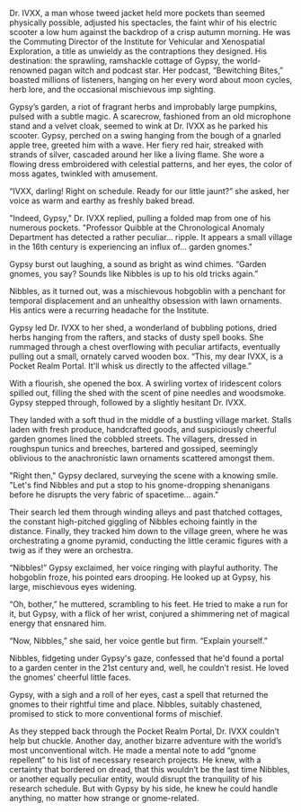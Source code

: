 Dr. IVXX, a man whose tweed jacket held more pockets than seemed physically possible, adjusted his spectacles, the faint whir of his electric scooter a low hum against the backdrop of a crisp autumn morning.  He was the Commuting Director of the Institute for Vehicular and Xenospatial Exploration, a title as unwieldy as the contraptions they designed.  His destination: the sprawling, ramshackle cottage of Gypsy, the world-renowned pagan witch and podcast star.  Her podcast, “Bewitching Bites,” boasted millions of listeners, hanging on her every word about moon cycles, herb lore, and the occasional mischievous imp sighting.

Gypsy’s garden, a riot of fragrant herbs and improbably large pumpkins, pulsed with a subtle magic.  A scarecrow, fashioned from an old microphone stand and a velvet cloak, seemed to wink at Dr. IVXX as he parked his scooter.  Gypsy, perched on a swing hanging from the bough of a gnarled apple tree, greeted him with a wave. Her fiery red hair, streaked with strands of silver, cascaded around her like a living flame.  She wore a flowing dress embroidered with celestial patterns, and her eyes, the color of moss agates, twinkled with amusement.

“IVXX, darling!  Right on schedule. Ready for our little jaunt?” she asked, her voice as warm and earthy as freshly baked bread.

"Indeed, Gypsy," Dr. IVXX replied, pulling a folded map from one of his numerous pockets. "Professor Quibble at the Chronological Anomaly Department has detected a rather peculiar… ripple. It appears a small village in the 16th century is experiencing an influx of… garden gnomes."

Gypsy burst out laughing, a sound as bright as wind chimes. “Garden gnomes, you say?  Sounds like Nibbles is up to his old tricks again.”

Nibbles, as it turned out, was a mischievous hobgoblin with a penchant for temporal displacement and an unhealthy obsession with lawn ornaments. His antics were a recurring headache for the Institute.

Gypsy led Dr. IVXX to her shed, a wonderland of bubbling potions, dried herbs hanging from the rafters, and stacks of dusty spell books.  She rummaged through a chest overflowing with peculiar artifacts, eventually pulling out a small, ornately carved wooden box. “This, my dear IVXX, is a Pocket Realm Portal. It'll whisk us directly to the affected village.”

With a flourish, she opened the box.  A swirling vortex of iridescent colors spilled out, filling the shed with the scent of pine needles and woodsmoke.  Gypsy stepped through, followed by a slightly hesitant Dr. IVXX.

They landed with a soft thud in the middle of a bustling village market.  Stalls laden with fresh produce, handcrafted goods, and suspiciously cheerful garden gnomes lined the cobbled streets.  The villagers, dressed in roughspun tunics and breeches, bartered and gossiped, seemingly oblivious to the anachronistic lawn ornaments scattered amongst them.

"Right then," Gypsy declared, surveying the scene with a knowing smile. "Let's find Nibbles and put a stop to his gnome-dropping shenanigans before he disrupts the very fabric of spacetime… again."

Their search led them through winding alleys and past thatched cottages, the constant high-pitched giggling of Nibbles echoing faintly in the distance.  Finally, they tracked him down to the village green, where he was orchestrating a gnome pyramid, conducting the little ceramic figures with a twig as if they were an orchestra.

“Nibbles!” Gypsy exclaimed, her voice ringing with playful authority.  The hobgoblin froze, his pointed ears drooping.  He looked up at Gypsy, his large, mischievous eyes widening.

“Oh, bother,” he muttered, scrambling to his feet.  He tried to make a run for it, but Gypsy, with a flick of her wrist, conjured a shimmering net of magical energy that ensnared him.

“Now, Nibbles,” she said, her voice gentle but firm.  “Explain yourself.”

Nibbles, fidgeting under Gypsy's gaze, confessed that he'd found a portal to a garden center in the 21st century and, well, he couldn’t resist. He loved the gnomes’ cheerful little faces.

Gypsy, with a sigh and a roll of her eyes, cast a spell that returned the gnomes to their rightful time and place.  Nibbles, suitably chastened, promised to stick to more conventional forms of mischief.

As they stepped back through the Pocket Realm Portal, Dr. IVXX couldn’t help but chuckle. Another day, another bizarre adventure with the world’s most unconventional witch. He made a mental note to add “gnome repellent” to his list of necessary research projects.  He knew, with a certainty that bordered on dread, that this wouldn’t be the last time Nibbles, or another equally peculiar entity, would disrupt the tranquility of his research schedule. But with Gypsy by his side, he knew he could handle anything, no matter how strange or gnome-related.
